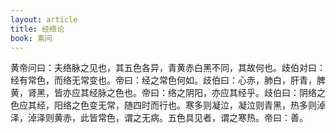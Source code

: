 ```yaml
---
layout: article
title: 经络论
book: 素问
---
```


黄帝问曰：夫络脉之见也，其五色各异，青黄赤白黑不同，其故何也。歧伯对曰：经有常色，而络无常变也。帝曰：经之常色何如。歧伯曰：心赤，肺白，肝青，脾黄，肾黑，皆亦应其经脉之色也。帝曰：络之阴阳，亦应其经乎。歧伯曰：阴络之色应其经，阳络之色变无常，随四时而行也。寒多则凝泣，凝泣则青黑，热多则淖泽，淖泽则黄赤，此皆常色，谓之无病。五色具见者，谓之寒热。帝曰：善。

